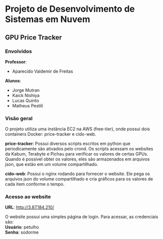 # Projeto de Desenvolvimento de Sistemas em Nuvem

## GPU Price Tracker

### Envolvidos

**Professor**: 
- Aparecido Valdemir de Freitas 

**Alunos**:
- Jorge Mutran
- Kaick Nishiya
- Lucas Quinto
- Matheus Pestili

### Visão geral
O projeto utiliza uma instância EC2 na AWS (free-tier), onde possui dois containers Docker: price-tracker e cido-web.

**price-tracker**: Possui diversos scripts escritos em python que periodicamente são ativados pelo crond. Os scripts acessam os websites da Kabum, Terabyte e Pichau para verificar os valores de certas GPUs. Quando é possível obter os valores, eles são armazenados em arquivos json, que estão em um volume compartilhado.

**cido-web**: Possui o nginx rodando para fornecer o website. Ele pega os arquivos json do volume compartilhado e cria gráficos para os valores de cada item conforme o tempo.

### Acesso ao website

**URL**: http://3.87.184.210/

O website possui uma simples página de login. Para acessar, as credenciais são:  
**Usuário**: petulho  
**Senha**: sodorme
